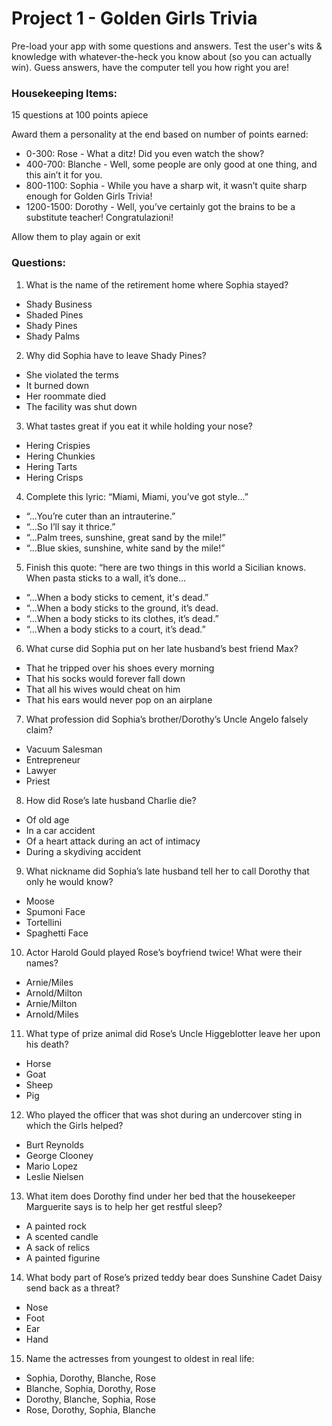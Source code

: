 # Project 1 - Golden Girls Trivia

Pre-load your app with some questions and answers. Test the user's wits & knowledge with whatever-the-heck you know about (so you can actually win). Guess answers, have the computer tell you how right you are!

### Housekeeping Items:
15 questions at 100 points apiece

Award them a personality at the end based on number of points earned:

* 0-300: Rose - What a ditz! Did you even watch the show?
* 400-700: Blanche - Well, some people are only good at one thing, and this ain’t it for you.
* 800-1100: Sophia - While you have a sharp wit, it wasn’t quite sharp enough for Golden Girls Trivia!
* 1200-1500: Dorothy - Well, you’ve certainly got the brains to be a substitute teacher! Congratulazioni!

Allow them to play again or exit

### Questions: 
1. What is the name of the retirement home where Sophia stayed?
 * Shady Business
 * Shaded Pines
 * Shady Pines
 * Shady Palms
2. Why did Sophia have to leave Shady Pines?
 * She violated the terms
 * It burned down
 * Her roommate died
 * The facility was shut down
3. What tastes great if you eat it while holding your nose?
 * Hering Crispies
 * Hering Chunkies
 * Hering Tarts
 * Hering Crisps
4. Complete this lyric: “Miami, Miami, you’ve got style…”
 * “...You’re cuter than an intrauterine.”
 * “...So I’ll say it thrice.”
 * “...Palm trees, sunshine, great sand by the mile!”
 * “...Blue skies, sunshine, white sand by the mile!”
5. Finish this quote: “here are two things in this world a Sicilian knows. When pasta sticks to a wall, it’s done…
 * “...When a body sticks to cement, it's dead.”
 * “...When a body sticks to the ground, it’s dead.
 * “...When a body sticks to its clothes, it’s dead.”
 * “...When a body sticks to a court, it’s dead.”
6. What curse did Sophia put on her late husband’s best friend Max?
 * That he tripped over his shoes every morning
 * That his socks would forever fall down
 * That all his wives would cheat on him
 * That his ears would never pop on an airplane
7. What profession did Sophia’s brother/Dorothy’s Uncle Angelo falsely claim?
 * Vacuum Salesman
 * Entrepreneur
 * Lawyer
 * Priest
8. How did Rose’s late husband Charlie die?
 * Of old age
 * In a car accident
 * Of a heart attack during an act of intimacy
 * During a skydiving accident
9. What nickname did Sophia’s late husband tell her to call Dorothy that only he would know?
 * Moose
 * Spumoni Face
 * Tortellini
 * Spaghetti Face
10. Actor Harold Gould played Rose’s boyfriend twice! What were their names?
 * Arnie/Miles
 * Arnold/Milton
 * Arnie/Milton
 * Arnold/Miles
11. What type of prize animal did Rose’s Uncle Higgeblotter leave her upon his death?
 * Horse
 * Goat
 * Sheep
 * Pig
12. Who played the officer that was shot during an undercover sting in which the Girls helped?
 * Burt Reynolds
 * George Clooney
 * Mario Lopez
 * Leslie Nielsen
13. What item does Dorothy find under her bed that the housekeeper Marguerite says is to help her get restful sleep?
 * A painted rock
 * A scented candle
 * A sack of relics
 * A painted figurine
14. What body part of Rose’s prized teddy bear does Sunshine Cadet Daisy send back as a threat?
 * Nose
 * Foot
 * Ear
 * Hand
15. Name the actresses from youngest to oldest in real life:
 * Sophia, Dorothy, Blanche, Rose
 * Blanche, Sophia, Dorothy, Rose
 * Dorothy, Blanche, Sophia, Rose
 * Rose, Dorothy, Sophia, Blanche
